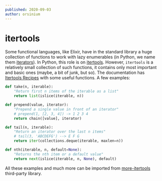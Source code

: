 ```yaml
---
published: 2020-09-03
author: orsinium
---
```


# itertools

Some functional languages, like Elixir, have in the standard library a huge collection of functions to work with lazy enumerables (in Python, we name them [iterators](https://articles.orsinium.dev/python/iterators/)). In Python, this role is on [itertools](https://docs.python.org/3/library/itertools.html). However, `itertools` is a relatively small collection of such functions, it contains only most important and basic ones (maybe, a bit of junk, but so). The documentation has [Itertools Recipes](https://docs.python.org/3/library/itertools.html#itertools-recipes) with some useful functions. A few examples:

```python
def take(n, iterable):
    "Return first n items of the iterable as a list"
    return list(islice(iterable, n))

def prepend(value, iterator):
    "Prepend a single value in front of an iterator"
    # prepend(1, [2, 3, 4]) -> 1 2 3 4
    return chain([value], iterator)

def tail(n, iterable):
    "Return an iterator over the last n items"
    # tail(3, 'ABCDEFG') --> E F G
    return iter(collections.deque(iterable, maxlen=n))

def nth(iterable, n, default=None):
    "Returns the nth item or a default value"
    return next(islice(iterable, n, None), default)
```

All these examples and much more can be imported from [more-itertools](https://github.com/more-itertools/more-itertools) third-party library.
